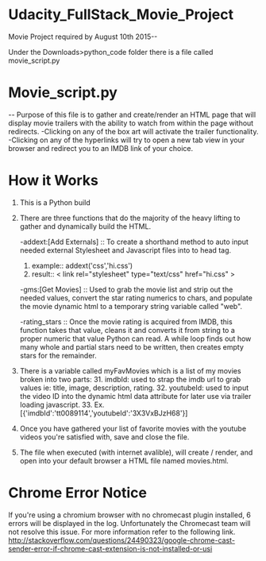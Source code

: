 # Udacity_FullStack_Movie_Project

Movie Project required by August 10th 2015--

Under the Downloads>python_code folder there is a file called movie_script.py

# Movie_script.py
-- Purpose of this file is to gather and create/render an HTML page that will display movie trailers with the ability to watch from within the page without redirects. 
 -Clicking on any of the box art will activate the trailer functionality.
 -Clicking on any of the hyperlinks will try to open a new tab view in your browser and redirect you to an IMDB link of your choice.
 
# How it Works
 1. This is a Python build
 2. There are three functions that do the majority of the heavy lifting to gather and dynamically build the HTML.
    
    -addext:[Add Externals] :: To create a shorthand method to auto input needed external Stylesheet and Javascript files into to head tag.
      1. example:: addext('css','hi.css')
      2. result:: < link rel="stylesheet" type="text/css" href="hi.css" >
    
    -gms:[Get Movies] :: Used to grab the movie list and strip out the needed values, convert the star rating numerics to chars, and populate the movie dynamic html to a temporary string variable called "web".

    -rating_stars :: Once the movie rating is acquired from IMDB, this function takes that value, cleans it and converts it from string to a proper numeric that value Python can read. A while loop finds out how many whole and partial stars need to be written, then creates empty stars for the remainder.
  3. There is a variable called myFavMovies which is a list of my movies broken into two parts:
		31. imdbId: used to strap the imdb url to grab values ie: title, image, description, rating.
		32. youtubeId: used to input the video ID into the dynamic html data attribute for later use via trailer loading javascript.
		33. Ex. [{'imdbId':'tt0089114','youtubeId':'3X3VxBJzH68'}]
 3. Once you have gathered your list of favorite movies with the youtube videos you're satisfied with, save and close the file.
 4. The file when executed (with internet avalible), will create / render, and open into your default browser a HTML file named movies.html.
# Chrome Error Notice
 If you're using a chromium browser with no chromecast plugin installed, 6 errors will be displayed in the log. Unfortunately the Chromecast team will not resolve this issue. For more information refer to the following link. http://stackoverflow.com/questions/24490323/google-chrome-cast-sender-error-if-chrome-cast-extension-is-not-installed-or-usi 
